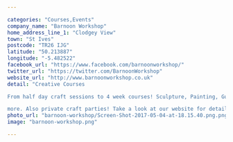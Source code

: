 ```yaml
---

categories: "Courses,Events"
company_name: "Barnoon Workshop"
home_address_line_1: "Clodgey View"
town: "St Ives"
postcode: "TR26 IJG"
latitude: "50.213887"
longitude: "-5.482522"
facebook_url: "https://www.facebook.com/barnoonworkshop/"
twitter_url: "https://twitter.com/BarnoonWorkshop"
website_url: "http://www.barnoonworkshop.co.uk"
detail: "Creative Courses

From half day craft sessions to 4 week courses! Sculpture, Painting, Guitar, Drawing, and

more. Also private craft parties! Take a look at our website for details!"
photo_url: "barnoon-workshop/Screen-Shot-2017-05-04-at-18.15.40.png.png"
image: "barnoon-workshop.png"

---
```


